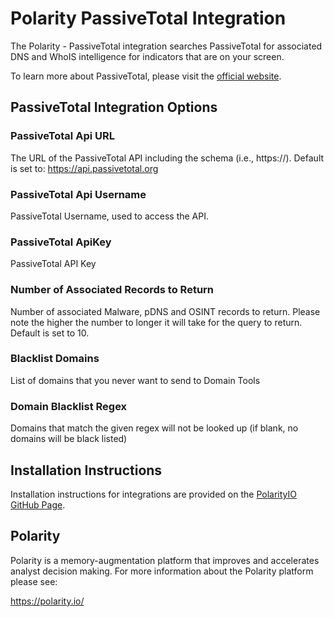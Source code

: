 # Polarity PassiveTotal Integration

The Polarity - PassiveTotal integration searches PassiveTotal for associated DNS and WhoIS intelligence for indicators that are on your screen.

To learn more about PassiveTotal, please visit the [official website](https://www.riskiq.com/products/passivetotal/).


## PassiveTotal Integration Options

### PassiveTotal Api URL
The URL of the PassiveTotal API including the schema (i.e., https://). Default is set to:  https://api.passivetotal.org

### PassiveTotal Api Username
PassiveTotal Username, used to access the API.

### PassiveTotal ApiKey
PassiveTotal API Key

### Number of Associated Records to Return
Number of associated Malware, pDNS and OSINT records to return. Please note the higher the number to longer it will take for the query to return. Default is set to 10.

### Blacklist Domains
List of domains  that you never want to send to Domain Tools

### Domain Blacklist Regex
Domains that match the given regex will not be looked up (if blank, no domains will be black listed)


## Installation Instructions

Installation instructions for integrations are provided on the [PolarityIO GitHub Page](https://polarityio.github.io/).

## Polarity

Polarity is a memory-augmentation platform that improves and accelerates analyst decision making.  For more information about the Polarity platform please see:

https://polarity.io/
